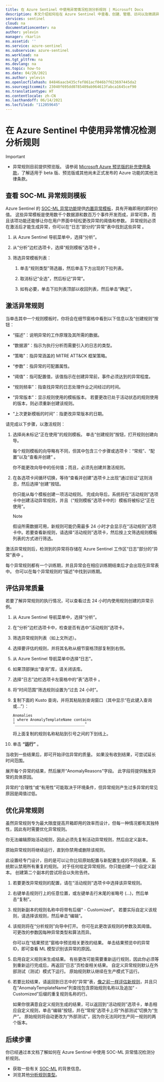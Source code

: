 ```yaml
---
title: 在 Azure Sentinel 中使用异常情况检测分析规则 | Microsoft Docs
description: 本文介绍如何在在 Azure Sentinel 中查看、创建、管理、访问以及微调异常情况检测分析规则。
services: sentinel
cloud: na
documentationcenter: na
author: yelevin
manager: rkarlin
ms.assetid: ''
ms.service: azure-sentinel
ms.subservice: azure-sentinel
ms.workload: na
ms.tgt_pltfrm: na
ms.devlang: na
ms.topic: how-to
ms.date: 04/28/2021
ms.author: yelevin
ms.openlocfilehash: 84846aacb435cfef861acf046b7f623697445da2
ms.sourcegitcommit: 23040f695dd0785409ab964613fabca1645cef90
ms.translationtype: HT
ms.contentlocale: zh-CN
ms.lasthandoff: 06/14/2021
ms.locfileid: "112059645"
---
```

# <a name="work-with-anomaly-detection-analytics-rules-in-azure-sentinel"></a>在 Azure Sentinel 中使用异常情况检测分析规则

> [!IMPORTANT]
>
> - 异常规则目前提供预览版。 请参阅 [Microsoft Azure 预览版的补充使用条款](https://azure.microsoft.com/support/legal/preview-supplemental-terms/)，了解适用于 beta 版、预览版或其他尚未正式发布的 Azure 功能的其他法律条款。

## <a name="view-soc-ml-anomaly-rule-templates"></a>查看 SOC-ML 异常规则模板

Azure Sentinel 的 [SOC-ML 异常功能](soc-ml-anomalies.md)提供[内置异常模板](tutorial-detect-threats-built-in.md#anomaly)，具有开箱即用的即时价值。 这些异常模板是使用数千个数据源和数百万个事件开发而成，非常可靠，而且该项功能还能够让你在用户界面中轻松更改异常的阈值和参数。 异常规则必须在激活后才能生成异常，你可以在“日志”部分的“异常”表中找到这些异常 。

1. 从 Azure Sentinel 导航菜单中，选择“分析”。

1. 从“分析”边栏选项卡，选择“规则模板”选项卡 。

1. 筛选异常模板列表：

    1. 单击“规则类型”筛选器，然后单击下方出现的下拉列表。

    1. 取消标记“全选”，然后标记“异常”。

    1. 如有必要，单击下拉列表顶部以收回列表，然后单击“确定”。

## <a name="activate-anomaly-rules"></a>激活异常规则

当单击其中一个规则模板时，你将会在细节窗格中看到以下信息以及“创建规则”按钮：

- “描述”：说明异常的工作原理及其所需的数据。

- “数据源”：指示为执行分析而需要引入的日志的类型。

- “策略”：指异常涵盖的 MITRE ATT&CK 框架策略。

- “参数”：指异常的可配置属性。

- “阈值”：指可配置值，该值指示在创建异常前，事件必须达到的异常程度。

- “规则频率”：指查找异常的日志处理作业之间经过的时间。

- “异常版本”：显示规则使用的模板版本。 若要更改已处于活动状态的规则使用的版本，则必须重新创建该规则。

- “上次更新模板的时间”：指更改异常版本的日期。

请完成以下步骤，以激活规则：

1. 选择尚未标记“正在使用”的规则模板。 单击“创建规则”按钮，打开规则创建向导。

    每个规则模板的向导略有不同，但其中包含三个步骤或选项卡：“常规”、“配置”以及“查看并创建”  。

    你不能更改向导中的任何值；而且，必须先创建并激活规则。

1. 在各选项卡间循环切换，等待“查看并创建”选项卡上出现“通过验证”这则消息，然后选择“创建”按钮。

    你只能从每个模板创建一项活动规则。 完成向导后，系统将在“活动规则”选项卡中创建活动异常规则，并且（“规则模板”选项卡中的）模板将被标记“正在使用”。

    > [!NOTE]
    > 假设所需数据可用，新规则可能仍需最多 24 小时才会显示在“活动规则”选项卡中。若要查看新规则，请选择“活动规则”选项卡，然后按上文筛选规则模板列表的方式进行筛选。

激活异常规则后，检测到的异常将存储在 Azure Sentinel 工作区“日志”部分的“异常”表中 。

每个异常规则都有一个训练期，并且异常会在相应训练期结束后才会出现在异常表中。 你可以在每个异常规则的“描述”中找到训练期。

## <a name="assess-the-quality-of-anomalies"></a>评估异常质量

若要了解异常规则的执行情况，可以查看过去 24 小时内使用规则创建的异常示例。 

1. 从 Azure Sentinel 导航菜单中，选择“分析”。

1. 在“分析”边栏选项卡中，检查是否有选中“活动规则”选项卡。

1. 筛选异常规则列表（如上文所述）。

1. 选择要评估的规则，并将其名称从细节窗格顶部复制到右侧。

1. 从 Azure Sentinel 导航菜单中选择“日志”。

1. 如果顶部弹出“查询”库，请关闭该库。

1. 选择“日志”边栏选项卡左窗格中的“表”选项卡 。

1. 将“时间范围”筛选规则设置为“过去 24 小时”。

1. 复制下面的 Kusto 查询，并将其粘贴到查询窗口（其中显示“在此键入查询或…”）：

    ```kusto
    Anomalies 
    | where AnomalyTemplateName contains "________________________________"
    ```
    将上面复制的规则名称粘贴到引号之间的下划线上。

1. 单击 **“运行”** 。 

当收到一些结果后，即可开始评估异常的质量。 如果没有收到结果，可尝试延长时间范围。

展开每个异常的结果，然后展开“AnomalyReasons”字段。 此字段将提供触发异常的具体原因。

异常的“合理性”或“有用性”可能取决于环境条件，但异常规则产生过多异常的常见原因是阈值过低。

## <a name="tune-anomaly-rules"></a>优化异常规则

虽然异常规则专为最大限度提高开箱即用的效率而设计，但每一种情况都有其独特性，因此有时需要优化异常规则。

你无法编辑原始活动规则，因此必须先复制活动异常规则，然后自定义副本。

原始异常规则将继续运行，直到你禁用或删除该规则。

此设置经专门设计，目的是可以让你比较原始配置与新配置生成的不同结果。 系统默认禁用所有重复的规则。 对于任何给定异常规则，你只能创建一个自定义副本。 创建第二个副本的尝试将会以失败告终。

1. 若要更改异常规则的配置，请在“活动规则”选项卡中选择该异常规则。

1. 右键单击规则行上的任意位置，或左键单击行末尾的省略号 (...)，然后单击“复制”。

1. 规则新副本的规则名称中将带有后缀“ - Customized”。 若要实际自定义该规则，请选择该规则，然后单击“编辑”。

1. 该规则将在“分析规则”向导中打开。 你可在此更改该规则的参数及其阈值。 可更改的参数因每种异常类型和算法而异。

    你可以在“结果预览”窗格中预览相关更改的结果。 单击结果预览中的异常 ID，即可查看 ML 模型识别该异常的原因。

1. 启用自定义规则来生成结果。 有些更改可能需要重新运行规则，因此你必须等到重新运行完成后，再返回“日志”页检查相关结果。 自定义异常规则默认在外部测试（测试）模式下运行。 原始规则默认继续在生产模式下运行。

1. 若要比较结果，请返回到日志中的“异常”表，[像之前一样评估新规则](#assess-the-quality-of-anomalies)，并且只在“AnomalyTemplateName”列查找包含原始规则名称以及追加“ - Customized”后缀的重复规则名称的行。

    如果你很满意自定义规则生成的结果，可以返回到“活动规则”选项卡，单击相应自定义规则，单击“编辑”按钮，并在“常规”选项卡上将“外部测试”切换为“生产”。 原始规则将自动更改为“外部测试”，因为你无法同时生产同一规则的两个版本。 

## <a name="next-steps"></a>后续步骤

你已经通过本文档了解如何在 Azure Sentinel 中使用 SOC-ML 异常情况检测分析规则。

- 获取一些有关 [SOC-ML](soc-ml-anomalies.md) 的背景信息。
- 浏览其他[分析规则类型](tutorial-detect-threats-built-in.md)。
